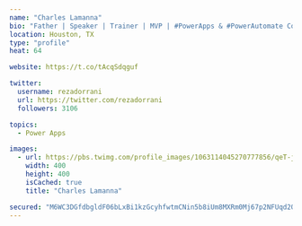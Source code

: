 ```yaml
---
name: "Charles Lamanna"
bio: "Father | Speaker | Trainer | MVP | #PowerApps & #PowerAutomate Community Super User | YouTuber Right-pointing triangle http://youtube.com/c/rezadorrani | Learn - Share - Clockwise rightwards and leftwards open circle arrows"
location: Houston, TX
type: "profile"
heat: 64

website: https://t.co/tAcqSdqguf

twitter:
  username: rezadorrani
  url: https://twitter.com/rezadorrani
  followers: 3106

topics:
  - Power Apps

images:
  - url: https://pbs.twimg.com/profile_images/1063114045270777856/qeT-jpWr_400x400.jpg
    width: 400
    height: 400
    isCached: true
    title: "Charles Lamanna"

secured: "M6WC3DGfdbgldF06bLxBi1kzGcyhfwtmCNin5b8iUm8MXRm0Mj67p2NFUqd2OWOBDp9Clk5WKB1LGPEk9jtAdtMTCQk5vM3c/f9s8XscAJebyCEiiQhLspgqFWuGzWeLXIUPyVB78V5d+W5GAYqW9l3GSs+vVzil8mEp+f7qphK+tPZR0wu3X82Th9KQDXRi8m9o8FaG5ORtX7x6vOQOPRydApcLdMrIvcu0r9mwI0uM8c4oKEvNq+aJs+/56jLKnXKY6Gqz48M+u+M6KlTh7+epWRIAUosXyzqQhVf3KHYgDgNOECXlDERinQ/lkgiLpdqZukxPg7N+o0WIIrVhx+4TmL3CM86hW1J2kfvc2ZIabA8I8wNDNdrOMEFa9Uad4CanJh/umRXLCq8ihx62I6rTSML+3a4SORKGRzlFSR8=;IPw4v8iV42OS7n6GsejVuQ=="
---
```


